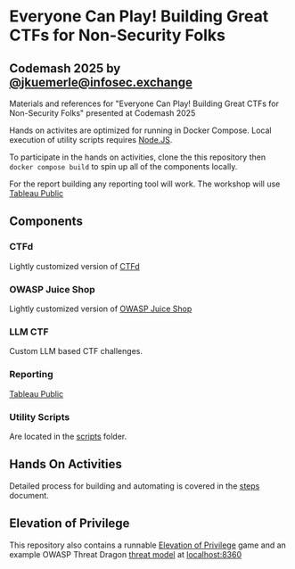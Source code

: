 # Everyone Can Play! Building Great CTFs for Non-Security Folks 

## Codemash 2025 by [@jkuemerle@infosec.exchange](https://infosec.exchange/@jkuemerle) 

Materials and references for "Everyone Can Play! Building Great CTFs for Non-Security Folks" presented at Codemash 2025

Hands on activites are optimized for running in Docker Compose. Local execution of utility scripts requires [Node.JS](https://nodejs.org/).

To participate in the hands on activities, clone the this repository then ```docker compose build``` to spin up all of the components locally.  

For the report building any reporting tool will work. The workshop will use [Tableau Public](https://public.tableau.com/)

## Components 

### CTFd 

Lightly customized version of [CTFd](https://github.com/CTFd/CTFd) 

### OWASP Juice Shop 

Lightly customized version of [OWASP Juice Shop](https://github.com/juice-shop/juice-shop)

### LLM CTF 

Custom LLM based CTF challenges.

### Reporting 

[Tableau Public](https://public.tableau.com/)

### Utility Scripts 

Are located in the [scripts](scripts) folder.

## Hands On Activities 

Detailed process for building and automating is covered in the [steps](steps.md) document.

## Elevation of Privilege

This repository also contains a runnable [Elevation of Privilege](https://github.com/dehydr8/elevation-of-privilege) game and an example OWASP Threat Dragon [threat model](CodemashThreatDragonModel.json) at [localhost:8360](http://localhost:8360)